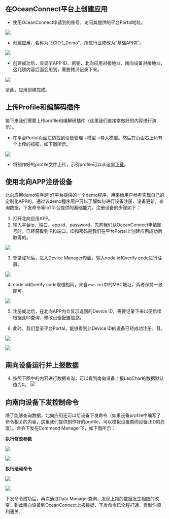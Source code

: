 ## 在OceanConnect平台上创建应用

- 使用OceanConnect申请到的账号，访问其提供的平台Portal地址。

![](images/oceanconnect_webportal_createapplication.jpg)

- 创建应用，名称为“ECIOT_Demo”，所属行业修改为“基础API包”。

![](images/oceanconnect_webportal_application_info.jpg)

- 创建成功后，会显示APP ID、密钥、北向应用对接地址、南向设备对接地址，这几项内容后面会用到，需要拷贝记录下来。

![](images/application_id_key.jpg) 

至此，应用创建完成。

## 上传Profile和编解码插件

接下来我们需要上传profile和编解码插件（这里我们直接拿做好的内容进行演示）。

- 在平台Portal页面左边找到设备管理->模型->导入模型。然后在页面右上角有个上传的按钮，如下图所示。

![](images/profile_upload.png)

- 将制作好的profile文件上传，示例profile可以从这里[下载](https://github.com/softbaddog/iot-codelabs/tree/master/2-eciot-agentlite-oceanconnect/tools/profile)。


## 使用北向APP注册设备

北向应用demo程序是IoT平台提供的一个demo程序，用来给用户参考实现自己的定制化APP的。通过该demo程序用户可以了解如何进行设备注册，设备更新，查询数据，下发命令等IoT平台提供的基础能力。注册设备的步骤如下：

1. 打开北向应用APP。
2. 输入平台ip、端口、app id、password，先前我们从OceanConnect申请账号时，已经获取到IP和端口，ID和密码是我们在平台Portal上创建应用成功后取得的。

![](images/north_register5.png)

3. 登录成功后，进入Device Manager界面，输入node id和verify code进行注册。

![](images/north_register1.png)

4. node id和verify code取值相同，来自`esn.ini`中的MAC地址，两者保持一致即可。

![](images/nodeid-get.png)

5. 注册成功后，在北向APP内会显示返回的Device ID，需要记录下来以便后续根据此ID查询、修改设备配置信息。

6. 此时，我们登录平台Portal，能够看到此Device ID的设备已经成功注册，且。

![](images/north_register3.jpg)

![](images/north_register2.jpg)

## 南向设备运行并上报数据

4. 按照下图中的内容进行数据查询，可以看到南向设备上报LedChar的数据默认值为0。
![](images/south_command4.png)

## 向南向设备下发控制命令

除了能够查询数据，北向应用还可以给设备下发命令（如果设备profile中编写了命令相关的内容，这里我们提供制作好的profile，可以模拟设置南向设备LED的亮度）。命令下发在Command Manager下，如下图所示：

**执行修改参数**

![](images/south_command1.png)

![](images/south_command2.png)

**执行滚动命令**

![](images/south_command5.png)

![](images/south_command3.png)

下发命令成功后，再次通过Data Manager查询，发现上报的数据发生相应的改变，到此南向设备到OceanConnect上报数据、下发命令已全程打通，贡献你顺利通关。